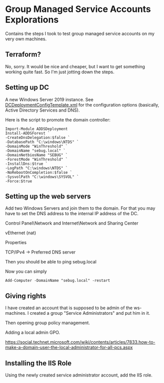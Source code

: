 # Group Managed Service Accounts Explorations
Contains the steps I took to test group managed service accounts on my very own machines.

## Terraform?
No, sorry. It would be nice and cheaper, but I want to get something working
quite fast. So I'm just jotting down the steps.

## Setting up DC
A new Windows Server 2019 instance. See [DCDeploymentConfigTemplate.xml](DCDeploymentConfigTemplate.xml) for the configuration options (basically, Active Directory Services and DNS).

Here is the script to promote the domain controller:

	Import-Module ADDSDeployment
	Install-ADDSForest `
	-CreateDnsDelegation:$false `
	-DatabasePath "C:\windows\NTDS" `
	-DomainMode "WinThreshold" `
	-DomainName "sebug.local" `
	-DomainNetbiosName "SEBUG" `
	-ForestMode "WinThreshold" `
	-InstallDns:$true `
	-LogPath "C:\windows\NTDS" `
	-NoRebootOnCompletion:$false `
	-SysvolPath "C:\windows\SYSVOL" `
	-Force:$true

## Setting up the web servers
Add two Windows Servers and join them to the domain. For that you may have to set the DNS address to the internal IP address of the DC.

Control Panel\Network and Internet\Network and Sharing Center

vEthernet (nat)

Properties

TCP/IPv4 -> Preferred DNS server


Then you should be able to ping sebug.local

Now you can simply

	Add-Computer -DomainName "sebug.local" -restart

## Giving rights
I have created an account that is supposed to be admin of the ws-machines. I
created a group "Service Administrators" and put him in it.

Then opening group policy management.

Adding a local admin GPO.

https://social.technet.microsoft.com/wiki/contents/articles/7833.how-to-make-a-domain-user-the-local-administrator-for-all-pcs.aspx

## Installing the IIS Role
Using the newly created service administrator account, add the IIS role.


